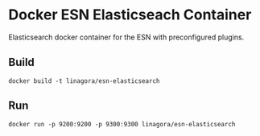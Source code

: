 Docker ESN Elasticseach Container
=================================

Elasticsearch docker container for the ESN with preconfigured plugins.

Build
-----

```
docker build -t linagora/esn-elasticsearch
```

Run
---

```
docker run -p 9200:9200 -p 9300:9300 linagora/esn-elasticsearch
```
